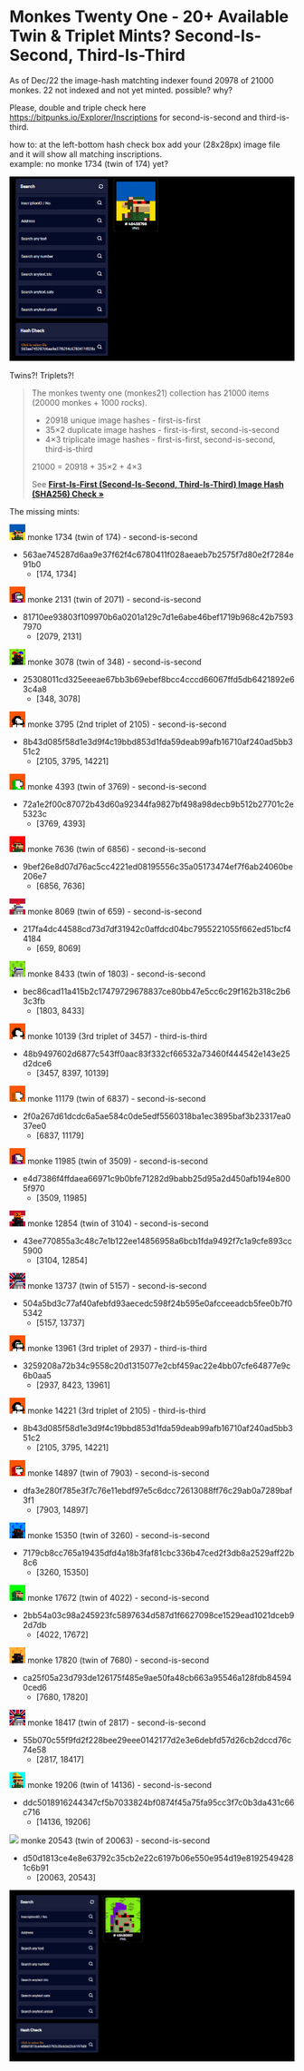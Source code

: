 # Monkes Twenty One  -  20+ Available Twin & Triplet Mints?  Second-Is-Second, Third-Is-Third 


As of Dec/22 the image-hash matchting indexer found 20978 of 21000 monkes.  22 not indexed and not yet minted. 
possible? why? 

Please, double and triple check here  <https://bitpunks.io/Explorer/Inscriptions> for second-is-second and third-is-third.

how to: at the left-bottom hash check box add your (28x28px) image file 
and it will show all matching inscriptions.  
example: no monke 1734 (twin of 174) yet?

![](i/monke01734-available.png)




Twins?! Triplets?!  

> The monkes twenty one (monkes21) collection 
> has 21000 items (20000 monkes + 1000 rocks).
>
> - 20918  unique image hashes - first-is-first
> - 35×2   duplicate image hashes - first-is-first, second-is-second
> - 4×3    triplicate image hashes - first-is-first, second-is-second, third-is-third
>
> 21000 = 20918 + 35×2 + 4×3 
>
> See [**First-Is-First (Second-Is-Second, Third-Is-Third) Image Hash (SHA256) Check »**](HASHCHECK.md)



The missing mints:

![](https://github.com/ordbase/monkesee-monkedo/raw/master/i/monke01734.png)
monke 1734 (twin of 174)   - second-is-second <br>
-  563ae745287d6aa9e37f62f4c6780411f028aeaeb7b2575f7d80e2f7284e91b0
   -  [174, 1734]

![](https://github.com/ordbase/monkesee-monkedo/raw/master/i/monke02131.png)
monke 2131 (twin of 2071)  - second-is-second <br>
-  81710ee93803f109970b6a0201a129c7d1e6abe46bef1719b968c42b75937970
   -  [2079, 2131]

![](https://github.com/ordbase/monkesee-monkedo/raw/master/i/monke03078.png)
monke 3078  (twin of 348)  - second-is-second <br>
-  25308011cd325eeeae67bb3b69ebef8bcc4cccd66067ffd5db6421892e63c4a8
   -  [348, 3078]

![](https://github.com/ordbase/monkesee-monkedo/raw/master/i/monke03795.png)
monke 3795 (2nd triplet of 2105)   - second-is-second <br>
-  8b43d085f58d1e3d9f4c19bbd853d1fda59deab99afb16710af240ad5bb351c2
   -  [2105, 3795, 14221]

![](https://github.com/ordbase/monkesee-monkedo/raw/master/i/monke04393.png)
monke 4393 (twin of 3769)  - second-is-second  <br>
-  72a1e2f00c87072b43d60a92344fa9827bf498a98decb9b512b27701c2e5323c
   -  [3769, 4393]

![](https://github.com/ordbase/monkesee-monkedo/raw/master/i/monke07636.png)
monke 7636  (twin of 6856)  - second-is-second  <br>
-  9bef26e8d07d76ac5cc4221ed08195556c35a05173474ef7f6ab24060be206e7
   -  [6856, 7636]

![](https://github.com/ordbase/monkesee-monkedo/raw/master/i/monke08069.png)
monke 8069 (twin of 659)    - second-is-second  <br>
-  217fa4dc44588cd73d7df31942c0affdcd04bc7955221055f662ed51bcf44184
   -  [659, 8069]

![](https://github.com/ordbase/monkesee-monkedo/raw/master/i/monke08433.png)
monke 8433  (twin of 1803)   - second-is-second   <br>
-  bec86cad11a415b2c17479729678837ce80bb47e5cc6c29f162b318c2b63c3fb
   -  [1803, 8433]   

![](https://github.com/ordbase/monkesee-monkedo/raw/master/i/monke10139.png)
monke 10139 (3rd triplet of 3457)     - third-is-third  <br>
-  48b9497602d6877c543ff0aac83f332cf66532a73460f444542e143e25d2dce6
   -  [3457, 8397, 10139]

![](https://github.com/ordbase/monkesee-monkedo/raw/master/i/monke11179.png)
monke 11179   (twin of 6837)     - second-is-second  <br>
-  2f0a267d61dcdc6a5ae584c0de5edf5560318ba1ec3895baf3b23317ea037ee0
   -  [6837, 11179]

![](https://github.com/ordbase/monkesee-monkedo/raw/master/i/monke11985.png)
monke 11985   (twin of 3509)   - second-is-second   <br>
-  e4d7386f4ffdaea66971c9b0bfe71282d9babb25d95a2d450afb194e8005f970
   -  [3509, 11985]

![](https://github.com/ordbase/monkesee-monkedo/raw/master/i/monke12854.png)
monke 12854  (twin of 3104)   - second-is-second   <br>
-  43ee770855a3c48c7e1b122ee14856958a6bcb1fda9492f7c1a9cfe893cc5900
   - [3104, 12854]

![](https://github.com/ordbase/monkesee-monkedo/raw/master/i/monke13737.png)
monke 13737 (twin of 5157)   - second-is-second   <br>
-  504a5bd3c77af40afebfd93aecedc598f24b595e0afcceeadcb5fee0b7f05342
   - [5157, 13737]

![](https://github.com/ordbase/monkesee-monkedo/raw/master/i/monke13961.png)
monke 13961  (3rd triplet of 2937)    - third-is-third  <br>
-  3259208a72b34c9558c20d1315077e2cbf459ac22e4bb07cfe64877e9c6b0aa5
   - [2937, 8423, 13961]

![](https://github.com/ordbase/monkesee-monkedo/raw/master/i/monke14221.png)
monke 14221  (3rd triplet of 2105)   -  third-is-third  <br>
-  8b43d085f58d1e3d9f4c19bbd853d1fda59deab99afb16710af240ad5bb351c2
   -  [2105, 3795, 14221]

![](https://github.com/ordbase/monkesee-monkedo/raw/master/i/monke14897.png)
monke 14897  (twin of 7903)   - second-is-second  <br>
-  dfa3e280f785e3f7c76e11ebdf97e5c6dcc72613088ff76c29ab0a7289baf3f1
   - [7903, 14897]

![](https://github.com/ordbase/monkesee-monkedo/raw/master/i/monke15350.png)
monke 15350 (twin of 3260)   - second-is-second  <br>
-  7179cb8cc765a19435dfd4a18b3faf81cbc336b47ced2f3db8a2529aff22b8c6
   - [3260, 15350]

![](https://github.com/ordbase/monkesee-monkedo/raw/master/i/monke17672.png)
monke 17672 (twin of 4022)   - second-is-second  <br>
-  2bb54a03c98a245923fc5897634d587d1f6627098ce1529ead1021dceb92d7db
   - [4022, 17672]

![](https://github.com/ordbase/monkesee-monkedo/raw/master/i/monke17820.png)
monke 17820 (twin of 7680)     - second-is-second  <br>
-   ca25f05a23d793de126175f485e9ae50fa48cb663a95546a128fdb845940ced6
    - [7680, 17820]

![](https://github.com/ordbase/monkesee-monkedo/raw/master/i/monke18417.png)
monke 18417  (twin of 2817)     - second-is-second  <br>
-   55b070c55f9fd2f228bee29eee0142177d2e3e6debfd57d26cb2dccd76c74e58
    - [2817, 18417]

![](https://github.com/ordbase/monkesee-monkedo/raw/master/i/monke19206.png)
monke 19206  (twin of 14136)    - second-is-second  <br>
-  ddc5018916244347cf5b7033824bf0874f45a75fa95cc3f7c0b3da431c66c716
   - [14136, 19206]

![](https://github.com/ordbase/letsrock/blob/master/i/rock543.png)
monke 20543 (twin of 20063)    - second-is-second   <br>
-   d50d1813ce4e8e63792c35cb2e22c6197b06e550e954d19e81925494281c6b91
    - [20063, 20543]



![](i/monke20543-available.png)


